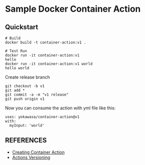 # Sample Docker Container Action

## Quickstart

```
# Build
docker build -t container-action:v1 . 

# Test Run
docker run -it container-action:v1 
hello 
docker run -it container-action:v1 world
hello world
```

Create release branch
```
git checkout -b v1
git add *
git commit -a -m "v1 release"
git push origin v1
```

Now you can consume the action with yml file like this:
```
uses: yokawasa/container-action@v1
with:
  myInput: 'world'
```



## REFERENCES
- [Creating Container Action](https://github.com/actions/toolkit/blob/master/docs/container-action.md)
- [Actions Versioning](https://github.com/actions/toolkit/blob/master/docs/action-versioning.md)

